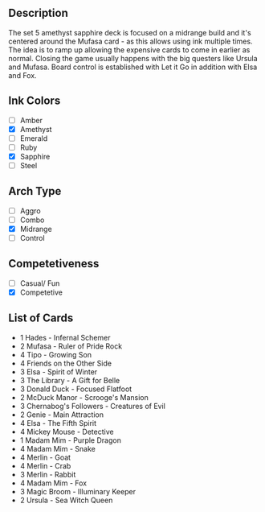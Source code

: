## Description

The set 5 amethyst sapphire deck is focused on a midrange build and it's centered around the Mufasa card - as this allows using ink multiple times. The idea is to ramp up allowing the expensive cards to come in earlier as normal. Closing the game usually happens with the big questers like Ursula and Mufasa. Board control is established with Let it Go in addition with Elsa and Fox.

## Ink Colors

- [ ] Amber
- [x] Amethyst
- [ ] Emerald
- [ ] Ruby
- [x] Sapphire
- [ ] Steel

## Arch Type

- [ ] Aggro
- [ ] Combo
- [x] Midrange
- [ ] Control

## Competetiveness

- [ ] Casual/ Fun
- [x] Competetive

## List of Cards

- 1 Hades - Infernal Schemer
- 2 Mufasa - Ruler of Pride Rock
- 4 Tipo - Growing Son
- 4 Friends on the Other Side
- 3 Elsa - Spirit of Winter
- 3 The Library - A Gift for Belle
- 3 Donald Duck - Focused Flatfoot
- 2 McDuck Manor - Scrooge's Mansion
- 3 Chernabog's Followers - Creatures of Evil
- 2 Genie - Main Attraction
- 4 Elsa - The Fifth Spirit
- 4 Mickey Mouse - Detective
- 1 Madam Mim - Purple Dragon
- 4 Madam Mim - Snake
- 4 Merlin - Goat
- 4 Merlin - Crab
- 3 Merlin - Rabbit
- 4 Madam Mim - Fox
- 3 Magic Broom - Illuminary Keeper
- 2 Ursula - Sea Witch Queen
